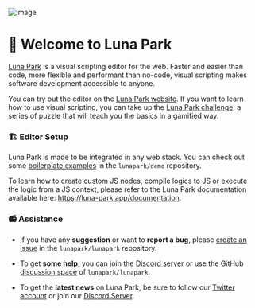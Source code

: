 ![image](https://user-images.githubusercontent.com/4563971/213183074-38c970f9-9071-4f1d-a8ec-09a52ea595da.png)

# 🎡 Welcome to Luna Park

[Luna Park](https://luna-park.app) is a visual scripting editor for the web. Faster and easier than code, more flexible and performant than no-code, visual scripting makes software development accessible to anyone.

You can try out the editor on the [Luna Park website](https://luna-park.app). If you want to learn how to use visual scripting, you can take up the [Luna Park challenge](https://luna-park.app/challenge), a series of puzzle that will teach you the basics in a gamified way.

### 🏗️ Editor Setup

Luna Park is made to be integrated in any web stack. You can check out some [boilerplate examples](https://github.com/lunapark/demo) in the `lunapark/demo` repository. 

To learn how to create custom JS nodes, compile logics to JS or execute the logic from a JS context, please refer to the Luna Park documentation available here: https://luna-park.app/documentation.

### 📻 Assistance

- If you have any **suggestion** or want to **report a bug**, please [create an issue](https://github.com/lunapark/lunapark/issues) in the `lunapark/lunapark` repository.

- To get **some help**, you can join the [Discord server](https://discord.gg/2eAk2AHvdw) or use the GitHub [discussion space](https://github.com/lunapark/lunapark/discussions) of `lunapark/lunapark`.

- To get the **latest news** on Luna Park, be sure to follow our [Twitter account](https://twitter.com/lunaparkhq) or join our [Discord Server](https://discord.gg/2eAk2AHvdw).
